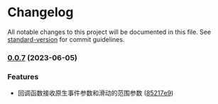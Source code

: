 # Changelog

All notable changes to this project will be documented in this file. See [standard-version](https://github.com/conventional-changelog/standard-version) for commit guidelines.

### [0.0.7](https://github.com/a145789/vtouchdir/compare/v0.0.6...v0.0.7) (2023-06-05)


### Features

* 回调函数接收原生事件参数和滑动的范围参数 ([85217e9](https://github.com/a145789/vtouchdir/commit/85217e9ba0bc9284f1e319b893c5cfbdfc3fb997))
